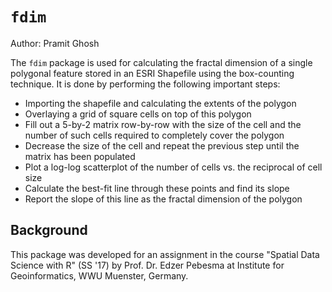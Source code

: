 # `fdim`

Author: Pramit Ghosh

The `fdim` package is used for calculating the fractal dimension of a single polygonal feature stored in an ESRI Shapefile using the box-counting technique. It is done by performing the following important steps:

- Importing the shapefile and calculating the extents of the polygon
- Overlaying a grid of square cells on top of this polygon
- Fill out a 5-by-2 matrix row-by-row with the size of the cell and the number of such cells required to completely cover the polygon
- Decrease the size of the cell and repeat the previous step until the matrix has been populated
- Plot a log-log scatterplot of the number of cells vs. the reciprocal of cell size
- Calculate the best-fit line through these points and find its slope
- Report the slope of this line as the fractal dimension of the polygon

## Background

This package was developed for an assignment in the course "Spatial Data Science with R" (SS '17) by Prof. Dr. Edzer Pebesma at Institute for Geoinformatics, WWU Muenster, Germany.

